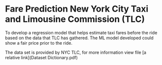 # Fare Prediction New York City Taxi and Limousine Commission (TLC)
To develop a regression model that helps estimate taxi fares before the ride based on the data that TLC has gathered. The ML model developed could show a fair price prior to the ride.

The data set is provided by NYC TLC, for more information view file [a relative link](Dataset Dictionary.pdf)
